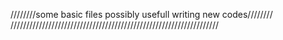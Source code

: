 ////////some basic files possibly usefull writing new codes////////
//////////////////////////////////////////////////////////////////


